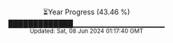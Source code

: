<p align="center">
⏳Year Progress (43.46 %) <br>
█████████████▁▁▁▁▁▁▁▁▁▁▁▁▁▁▁▁▁ <br>
<sub>Updated: Sat, 08 Jun 2024 01:17:40 GMT</sub>
</p>

